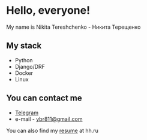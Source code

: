 # Hello, everyone!
My name is Nikita Tereshchenko - Никита Терещенко

## My stack
* Python
* Django/DRF
* Docker
* Linux

## You can contact me
* [Telegram](https://t.me/NiKuma0)
* e-mail - ybr811@gmail.com

You can also find my 
[resume](https://hh.ru/resume/598420b5ff099648710039ed1f7644346d337a) 
at hh.ru
